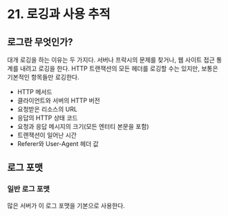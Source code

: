 # 21. 로깅과 사용 추적

## 로그란 무엇인가?

대개 로깅을 하는 이유는 두 가지다. 서버나 프락시의 문제를 찾거나, 웹 사이트 접근 통계를 내려고 로깅을 한다. HTTP 트랜잭션의 모든 헤더를 로깅할 수는 있지만, 보통은 기본적인 항목들만 로깅한다.

* HTTP 메서드
* 클라이언트와 서버의 HTTP 버전
* 요청받은 리소스의 URL
* 응답의 HTTP 상태 코드
* 요청과 응답 메시지의 크기\(모든 엔터티 본문을 포함\)
* 트랜잭션이 일어난 시간
* Referer와 User-Agent 헤더 값

## 로그 포맷

### 일반 로그 포맷

많은 서버가 이 로그 포맷을 기본으로 사용한다.


